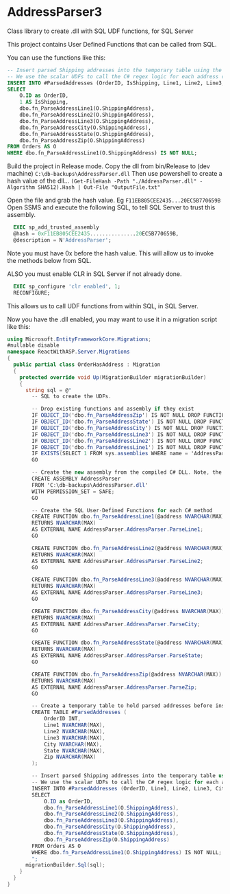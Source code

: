 # AddressParser3
Class library to create .dll with SQL UDF functions, for SQL Server

This project contains User Defined Functions that can be called from SQL.

You can use the functions like this:

```sql
-- Insert parsed Shipping addresses into the temporary table using the CLR functions.
-- We use the scalar UDFs to call the C# regex logic for each address component.
INSERT INTO #ParsedAddresses (OrderID, IsShipping, Line1, Line2, Line3, City, State, Zip)
SELECT
    O.ID as OrderID,
    1 AS IsShipping,
    dbo.fn_ParseAddressLine1(O.ShippingAddress),
    dbo.fn_ParseAddressLine2(O.ShippingAddress),
    dbo.fn_ParseAddressLine3(O.ShippingAddress),
    dbo.fn_ParseAddressCity(O.ShippingAddress),
    dbo.fn_ParseAddressState(O.ShippingAddress),
    dbo.fn_ParseAddressZip(O.ShippingAddress)
FROM Orders AS O
WHERE dbo.fn_ParseAddressLine1(O.ShippingAddress) IS NOT NULL;
```

Build the project in Release mode. Copy the dll from bin/Release to (dev machine) `C:\db-backups\AddressParser.dll`
Then use powershell to create a hash value of the dll...
`(Get-FileHash -Path "./AddressParser.dll" -Algorithm SHA512).Hash | Out-File "OutputFile.txt"`

Open the file and grab the hash value. Eg `F11EB805CEE2435...20EC5B770659B`
Open SSMS and execute the following SQL, to tell SQL Server to trust this assembly.

```sql
  EXEC sp_add_trusted_assembly
  @hash = 0xF11EB805CEE2435...............20EC5B770659B,
  @description = N'AddressParser';
```

Note you must have 0x before the hash value.
This will allow us to invoke the methods below from SQL.

ALSO you must enable CLR in SQL Server if not already done.

```sql
  EXEC sp_configure 'clr enabled', 1;
  RECONFIGURE;
```

This allows us to call UDF functions from within SQL, in SQL Server.

Now you have the .dll enabled, you may want to use it in a migration script like this:

```c#
using Microsoft.EntityFrameworkCore.Migrations;
#nullable disable
namespace ReactWithASP.Server.Migrations
{
  public partial class OrderHasAddress : Migration
  {
    protected override void Up(MigrationBuilder migrationBuilder)
    {
      string sql = @"
        -- SQL to create the UDFs.

        -- Drop existing functions and assembly if they exist
        IF OBJECT_ID('dbo.fn_ParseAddressZip') IS NOT NULL DROP FUNCTION dbo.fn_ParseAddressZip;
        IF OBJECT_ID('dbo.fn_ParseAddressState') IS NOT NULL DROP FUNCTION dbo.fn_ParseAddressState;
        IF OBJECT_ID('dbo.fn_ParseAddressCity') IS NOT NULL DROP FUNCTION dbo.fn_ParseAddressCity;
        IF OBJECT_ID('dbo.fn_ParseAddressLine3') IS NOT NULL DROP FUNCTION dbo.fn_ParseAddressLine3;
        IF OBJECT_ID('dbo.fn_ParseAddressLine2') IS NOT NULL DROP FUNCTION dbo.fn_ParseAddressLine2;
        IF OBJECT_ID('dbo.fn_ParseAddressLine1') IS NOT NULL DROP FUNCTION dbo.fn_ParseAddressLine1;
        IF EXISTS(SELECT 1 FROM sys.assemblies WHERE name = 'AddressParser') DROP ASSEMBLY AddressParser;
        GO

        -- Create the new assembly from the compiled C# DLL. Note, the DLL must be compiled in release mode.
        CREATE ASSEMBLY AddressParser
        FROM 'C:\db-backups\AddressParser.dll'
        WITH PERMISSION_SET = SAFE;
        GO

        -- Create the SQL User-Defined Functions for each C# method
        CREATE FUNCTION dbo.fn_ParseAddressLine1(@address NVARCHAR(MAX))
        RETURNS NVARCHAR(MAX)
        AS EXTERNAL NAME AddressParser.AddressParser.ParseLine1;
        GO

        CREATE FUNCTION dbo.fn_ParseAddressLine2(@address NVARCHAR(MAX))
        RETURNS NVARCHAR(MAX)
        AS EXTERNAL NAME AddressParser.AddressParser.ParseLine2;
        GO

        CREATE FUNCTION dbo.fn_ParseAddressLine3(@address NVARCHAR(MAX))
        RETURNS NVARCHAR(MAX)
        AS EXTERNAL NAME AddressParser.AddressParser.ParseLine3;
        GO

        CREATE FUNCTION dbo.fn_ParseAddressCity(@address NVARCHAR(MAX))
        RETURNS NVARCHAR(MAX)
        AS EXTERNAL NAME AddressParser.AddressParser.ParseCity;
        GO

        CREATE FUNCTION dbo.fn_ParseAddressState(@address NVARCHAR(MAX))
        RETURNS NVARCHAR(MAX)
        AS EXTERNAL NAME AddressParser.AddressParser.ParseState;
        GO

        CREATE FUNCTION dbo.fn_ParseAddressZip(@address NVARCHAR(MAX))
        RETURNS NVARCHAR(MAX)
        AS EXTERNAL NAME AddressParser.AddressParser.ParseZip;
        GO

        -- Create a temporary table to hold parsed addresses before inserting them into the Addresses table.
        CREATE TABLE #ParsedAddresses (
            OrderID INT,
            Line1 NVARCHAR(MAX),
            Line2 NVARCHAR(MAX),
            Line3 NVARCHAR(MAX),
            City NVARCHAR(MAX),
            State NVARCHAR(MAX),
            Zip NVARCHAR(MAX)
        );

        -- Insert parsed Shipping addresses into the temporary table using the CLR functions.
        -- We use the scalar UDFs to call the C# regex logic for each address component.
        INSERT INTO #ParsedAddresses (OrderID, Line1, Line2, Line3, City, State, Zip)
        SELECT
            O.ID as OrderID,
            dbo.fn_ParseAddressLine1(O.ShippingAddress),
            dbo.fn_ParseAddressLine2(O.ShippingAddress),
            dbo.fn_ParseAddressLine3(O.ShippingAddress),
            dbo.fn_ParseAddressCity(O.ShippingAddress),
            dbo.fn_ParseAddressState(O.ShippingAddress),
            dbo.fn_ParseAddressZip(O.ShippingAddress)
        FROM Orders AS O
        WHERE dbo.fn_ParseAddressLine1(O.ShippingAddress) IS NOT NULL;
        ";
      migrationBuilder.Sql(sql);
    }
  }
}
```
